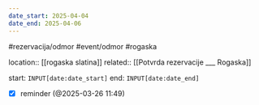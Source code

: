 ```yaml
---
date_start: 2025-04-04
date_end: 2025-04-06
---
```

#rezervacija/odmor #event/odmor #rogaska

location:: [[rogaska slatina]]
related:: [[Potvrda rezervacije ___ Rogaska]] 

start: `INPUT[date:date_start]`
end: `INPUT[date:date_end]`

- [x] reminder (@2025-03-26 11:49)